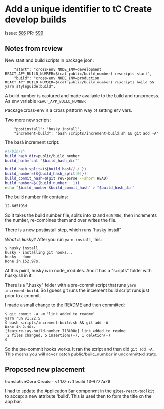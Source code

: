 # Add a unique identifier to tC Create develop builds

Issue: [586](https://github.com/unfoldingword/tc-create-app/issues/586)
PR: [599](https://github.com/unfoldingWord/tc-create-app/pull/599)

## Notes from review

New start and build scripts in package json:
```
    "start": "cross-env NODE_ENV=development REACT_APP_BUILD_NUMBER=$(cat public/build_number) rescripts start",
    "build": "cross-env NODE_ENV=production REACT_APP_BUILD_NUMBER=$(cat public/build_number) rescripts build && yarn styleguide:build",
```

A build number is captured and made available to the build and run process.
As env variable `REACT_APP_BUILD_NUMBER`

Package cross-env is a cross platform way of setting env vars.

Two more new scripts:
```
    "postinstall": "husky install",
    "increment-build": "bash scripts/increment-build.sh && git add -A"
```

The bash increment script:
```sh
#!/bin/sh
build_hash_dir=public/build_number
build_hash=`cat "$build_hash_dir"`

build_hash_split=(${build_hash//-/ })
build_number=(${build_hash_split[0]})
build_commit_hash=$(git rev-parse --short HEAD)
build_number=$((build_number + 1))
echo "$build_number-$build_commit_hash" > "$build_hash_dir"
```
The build number file contains:
```
12-6d5f98d
```
So it takes the build number file, splits into `12` and `6d5f98d`,
then increments the number, re-combines them and over writes the file.

There is a new postinstall step, which runs "husky install"

*What is husky?* After you run `yarn install`, this:
```
$ husky install
husky - installing git hooks...
husky - done
Done in 152.97s.
```

At this point, husky is in node_modules. And it has a "scripts" folder with husky.sh in it.

There is a ".husky" folder with a pre-commit script that runs `yarn increment-build`. 
So I guess git runs the increment build script runs just prior to a commit.

I made a small change to the README and then committed:
```
$ git commit -a -m "link added to readme"
yarn run v1.22.5
$ bash scripts/increment-build.sh && git add -A
Done in 0.48s.
[feature-jay-build-number 713808e] link added to readme
 2 files changed, 5 insertions(+), 1 deletion(-)
$ 
```
So the pre-commit hooks works. It ran the script and then did `git add -A`.
This means you will never catch public/build_number in uncommitted state.

## Proposed new placement

translationCore Create - v1.1.0-rc.1 build 13-6777a79

I had to update the Application Bar component in the `gitea-react-toolkit` to accept a new attribute 'build'.
This is used then to form the title on the app bar.
